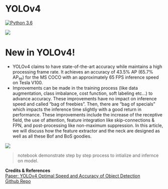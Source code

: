 # YOLOv4

[![Python 3.6](https://img.shields.io/badge/python-3.6-blue.svg)](https://www.python.org/downloads/release/python-360/)

<img src = "https://media.proprofs.com/images/discuss/user_images/153336/10563727321.jpg"/>

# New in YOLOv4!

  - YOLOv4 claims to have state-of-the-art accuracy while maintains a high processing frame rate. It achieves an accuracy of 43.5% AP (65.7% AP₅₀) for the MS COCO with an approximately 65 FPS inference speed on Tesla V100.
  - Improvements can be made in the training process (like data augmentation, class imbalance, cost function, soft labeling etc…) to advance accuracy. These improvements have no impact on inference speed and called “bag of freebies”. Then, there are “bag of specials” which impacts the inference time slightly with a good return in performance. These improvements include the increase of the receptive field, the use of attention, feature integration like skip-connections & FPN, and post-processing like non-maximum suppression. In this article, we will discuss how the feature extractor and the neck are designed as well as all these Bof and BoS goodies.
 
<img src = "https://miro.medium.com/max/1400/1*H3QlBG3U0s5XpOsI6xwsag.jpeg"/>


> notebook demonstrate step by step process to intialize and infernce on model.


**Credits & References**
</br>
[Paper: YOLOv4 Optimal Speed and Accuracy of Object Detection ](https://arxiv.org/pdf/2004.10934.pdf)
</br>
[Github Repo](https://github.com/AlexeyAB/darknet)


  

